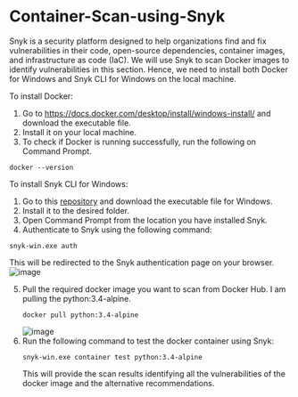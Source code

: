 # Container-Scan-using-Snyk

Snyk is a security platform designed to help organizations find and fix vulnerabilities in their code, open-source dependencies, container images, and infrastructure as code (IaC).
We will use Snyk to scan Docker images to identify vulnerabilities in this section. Hence, we need to install both Docker for Windows and Snyk CLI for Windows on the local machine. 

To install Docker:
1. Go to https://docs.docker.com/desktop/install/windows-install/ and download the executable file.
2. Install it on your local machine.
3. To check if Docker is running successfully, run the following on Command Prompt. 
```
docker --version
```

To install Snyk CLI for Windows: 
1. Go to this [repository](https://github.com/snyk/cli/releases) and download the executable file for Windows.
2. Install it to the desired folder.
3. Open Command Prompt from the location you have installed Snyk.
4. Authenticate to Snyk using the following command:
```
snyk-win.exe auth
```
  This will be redirected to the Snyk authentication page on your browser.
  ![image](https://github.com/Catheren/Container-Scan-using-Snyk/assets/94724571/3ce1aa97-d7ab-476d-82fb-299ee5276f68)

5. Pull the required docker image you want to scan from Docker Hub. I am pulling the python:3.4-alpine.
   ```
   docker pull python:3.4-alpine
   ```
   ![image](https://github.com/Catheren/Container-Scan-using-Snyk/assets/94724571/babaf49c-fbc5-4f1b-a869-b726ec0b6365)
6. Run the following command to test the docker container using Snyk:
   ```
   snyk-win.exe container test python:3.4-alpine
   ```
   This will provide the scan results identifying all the vulnerabilities of the docker image and the alternative recommendations.
   

